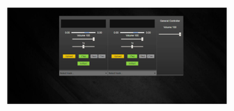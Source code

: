 ![alt text](https://raw.githubusercontent.com/VitPet/dj-controller/master/public/dj-controller.png)
